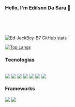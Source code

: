 ### Hello, I'm Edilson Da Sara 👋
</br>
</br>
</br>


![Ed-JackBoy-B7 GitHub stats](https://github-readme-stats.vercel.app/api?username=Ed-JackBoy-B7&show_icons=true&theme=radical)

[![Top Langs](https://github-readme-stats.vercel.app/api/top-langs/?username=Ed-JackBoy-B7)](https://github.com/anuraghazra/github-readme-stats)

### Tecnologias

<div style="display:inline_block">
</br>
<img align="center" src="https://img.shields.io/badge/HTML5-E34F26?style=for-the-badge&logohtml5&logoColor=white" />
<img align="center" src="https://img.shields.io/badge/CSS3-1572B6?style=for-the-badge&logo=css3&logoColor=white" />
<img align="center" src="https://img.shields.io/badge/JavaScript-323330?style=for-the-badge&logo=javascript&logoColor=F7DF1E" />
<img align="center" src="https://img.shields.io/badge/Python-FFD43B?style=for-the-badge&logo=python&logoColor=blue" />
<img align="center" src="https://img.shields.io/badge/PHP-777BB4?style=for-the-badge&logo=php&logoColor=white" />
<img align="center" src="https://img.shields.io/badge/Node.js-43853D?style=for-the-badge&logo=node.js&logoColor=white" />
<img align="center" src="https://img.shields.io/badge/Java-ED8B00?style=for-the-badge&logo=java&logoColor=white" />
</div>


### Frameworks
<div style="display:inline_block">
<img align="center" src="https://img.shields.io/badge/Bootstrap-563D7C?style=for-the-badge&logo=bootstrap&logoColor=white" /> 

<img align="center" src="https://img.shields.io/badge/Laravel-FF2D20?style=for-the-badge&logo=laravel&logoColor=white" />

</div> 
